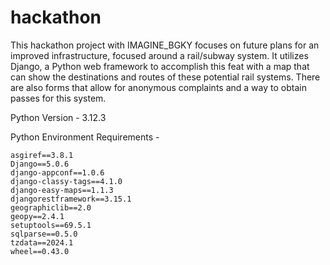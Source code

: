 # hackathon

This hackathon project with IMAGINE_BGKY focuses on future plans for an improved infrastructure, focused around a rail/subway system. It utilizes Django, a Python web framework to accomplish this feat with a map that can show the destinations and routes of these potential rail systems. There are also forms that allow for anonymous complaints and a way to obtain passes for this system.

Python Version - 3.12.3

Python Environment Requirements - 
```
asgiref==3.8.1
Django==5.0.6
django-appconf==1.0.6
django-classy-tags==4.1.0
django-easy-maps==1.1.3
djangorestframework==3.15.1
geographiclib==2.0
geopy==2.4.1
setuptools==69.5.1
sqlparse==0.5.0
tzdata==2024.1
wheel==0.43.0
```
